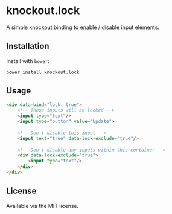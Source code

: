 # knockout.lock


A simple knockout binding to enable / disable input elements.


## Installation

Install with ```bower```:

    bower install knockout.lock

## Usage

```html
<div data-bind="lock: true">
    <!-- These inputs will be locked -->
    <input type="text"/>
    <input type="button" value="Update">
    
    <!-- Don't disable this input -->
    <input text="true" data-lock-exclude="true"/>
    
    <!-- Don't disable any inputs within this container -->
    <div data-lock-exclude="true">
        <input type="text"/>
    </div>
</div>
```

## License

Available via the MIT license.


